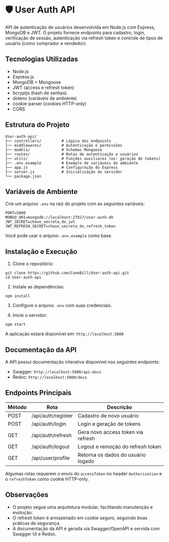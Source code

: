 # 🛡️ User Auth API

API de autenticação de usuários desenvolvida em Node.js com Express, MongoDB e JWT. O projeto fornece endpoints para cadastro, login, verificação de sessão, autenticação via refresh token e controle de tipos de usuário (como comprador e vendedor).

## Tecnologias Utilizadas

- Node.js
- Express.js
- MongoDB + Mongoose
- JWT (access e refresh token)
- bcryptjs (hash de senhas)
- dotenv (variáveis de ambiente)
- cookie-parser (cookies HTTP-only)
- CORS

## Estrutura do Projeto

```
User-auth-api/
├── controllers/         # Lógica dos endpoints
├── middlewares/         # Autenticação e permissões
├── models/              # Schemas Mongoose
├── routes/              # Rotas de autenticação e usuários
├── utils/               # Funções auxiliares (ex: geração de tokens)
├── .env.example         # Exemplo de variáveis de ambiente
├── app.js               # Configuração do Express
├── server.js            # Inicialização do servidor
└── package.json
```

## Variáveis de Ambiente

Crie um arquivo `.env` na raiz do projeto com as seguintes variáveis:

```
PORT=5000
MONGO_URI=mongodb://localhost:27017/user-auth-db
JWT_SECRET=chave_secreta_do_jwt
JWT_REFRESH_SECRET=chave_secreta_do_refresh_token
```

Você pode usar o arquivo `.env.example` como base.

## Instalação e Execução

1. Clone o repositório:

```
git clone https://github.com/ConeBill/User-auth-api.git
cd User-auth-api
```

2. Instale as dependências:

```
npm install
```

3. Configure o arquivo `.env` com suas credenciais.

4. Inicie o servidor:

```
npm start
```
A aplicação estará disponível em: `http://localhost:5000`

## Documentação da API

A API possui documentação interativa disponível nos seguintes endpoints:

- Swagger: `http://localhost:5000/api-docs`
- Redoc: `http://localhost:5000/docs`


## Endpoints Principais

| Método | Rota               | Descrição                            |
|--------|--------------------|----------------------------------------|
| POST   | /api/auth/register | Cadastro de novo usuário               |
| POST   | /api/auth/login    | Login e geração de tokens              |
| GET    | /api/auth/refresh  | Gera novo access token via refresh     |
| GET    | /api/auth/logout   | Logout e remoção do refresh token      |
| GET    | /api/user/profile  | Retorna os dados do usuário logado     |

Algumas rotas requerem o envio do `accessToken` no header `Authorization` e o `refreshToken` como cookie HTTP-only.

## Observações

- O projeto segue uma arquitetura modular, facilitando manutenção e evolução.
- O refresh token é armazenado em cookie seguro, seguindo boas práticas de segurança.
- A documentação da API é gerada via Swagger/OpenAPI e servida com Swagger UI e Redoc.
